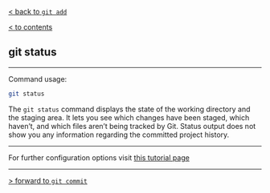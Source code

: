 [< back to `git add`](./1.2_add.md)

[< to contents](/readme.md)

## **git status**

---

Command usage:

```bash =
git status
```
The `git status` command displays the state of the working directory and the staging area. It lets you see which changes have been staged, which haven’t, and which files aren’t being tracked by Git. Status output does not show you any information regarding the committed project history. 

---

For further configuration options visit [this tutorial page][1.3.1]

[1.3.1]: https://www.atlassian.com/git/tutorials/inspecting-a-repository "Atlassian tutorial"

---

[> forward to `git commit`](./1.4_commit.md)